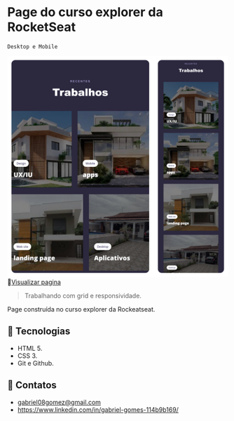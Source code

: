 # Page do curso explorer da RocketSeat
    Desktop e Mobile

![preview](.github/grid.png)
:link:[Visualizar pagina](https://gabriel6268.github.io/Explorer_PageResponsive/)
>Trabalhando com grid e responsividade.

Page construída no curso explorer da Rockeatseat.
## :wrench: Tecnologias
- HTML 5.
- CSS 3.
- Git e Github.

## :e-mail: Contatos
- gabriel08gomez@gmail.com
- https://www.linkedin.com/in/gabriel-gomes-114b9b169/